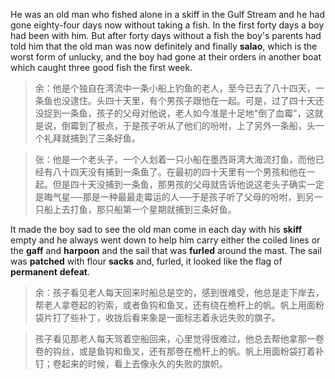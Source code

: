 He was an old man who fished alone in a skiff in the Gulf Stream and he had gone eighty-four days now without taking a fish. In the first forty days a boy had been with him. But after forty days without a fish the boy's parents had told him that the old man was now definitely and finally **salao**, which is the worst form of unlucky, and the boy had gone at their orders in another boat which caught three good fish the first week.
> 余：他是个独自在湾流中一条小船上钓鱼的老人，至今已去了八十四天，一条鱼也没逮住。头四十天里，有个男孩子跟他在一起。可是，过了四十天还没捉到一条鱼，孩子的父母对他说，老人如今准是十足地"倒了血霉"，这就是说，倒霉到了极点，于是孩子听从了他们的吩咐，上了另外一条船，头一个礼拜就捕到了三条好鱼。

> 张：他是一个老头子，一个人划着一只小船在墨西哥湾大海流打鱼，而他已经有八十四天没有捕到一条鱼了。在最初的四十天里有一个男孩和他在一起。但是四十天没捕到一条鱼，那男孩的父母就告诉他说这老头子确实一定是晦气星──那是一种最最走霉运的人──于是孩子听了父母的吩咐，到另一只船上去打鱼，那只船第一个星期就捕到三条好鱼。

It made the boy sad to see the old man come in each day with his **skiff** empty and he always went down to help him carry either the coiled lines or the **gaff** and **harpoon** and the sail that was **furled** around the mast. The sail was **patched** with flour **sacks** and, furled, it looked like the flag of **permanent** **defeat**.
> 余：孩子看见老人每天回来时船总是空的，感到很难受，他总是走下岸去，帮老人拿卷起的钓索，或者鱼钩和鱼叉，还有绕在桅杆上的帆。帆上用面粉袋片打了些补丁，收拢后看来象是一面标志着永远失败的旗子。

> 孩子看见那老人每天驾着空船回来，心里觉得很难过，他总去帮他拿那一卷卷的钩丝，或是鱼钩和鱼叉，还有那卷在桅杆上的帆。帆上用面粉袋打着补钉；卷起来的时候，看上去像永久的失败的旗帜。 